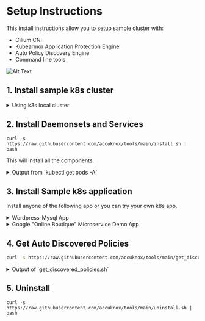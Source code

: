 # Setup Instructions

This install instructions allow you to setup sample cluster with:
* Cilium CNI
* Kubearmor Application Protection Engine
* Auto Policy Discovery Engine
* Command line tools

![Alt Text](res/k8s-auto-disco.png "topology")

## 1. Install sample k8s cluster

<details>
  <summary>Using k3s local cluster</summary>

#### Install k3s

```
curl -sfL https://get.k3s.io | INSTALL_K3S_EXEC='--flannel-backend=none --disable traefik' sh -s - --write-kubeconfig-mode 644
```

#### Make k3s cluster config the default

```
export KUBECONFIG=/etc/rancher/k3s/k3s.yaml
```
You can add this to your `.bashrc`. (Note that any other k8s cluster will not be reachable using `kubectl` once you override `KUBECONFIG`).

</details>

## 2. Install Daemonsets and Services

```
curl -s https://raw.githubusercontent.com/accuknox/tools/main/install.sh | bash
```
This will install all the components. 
<details>
  <summary>Output from `kubectl get pods -A`</summary>

 
```
NAMESPACE         NAME                                                   READY   STATUS    RESTARTS   AGE
accuknox-agents   cilium-gke-node-init-l9c6f                             1/1     Running   0          14m
accuknox-agents   cilium-gke-node-init-wmsst                             1/1     Running   0          14m
accuknox-agents   cilium-gke-node-init-wqb5z                             1/1     Running   0          14m
accuknox-agents   cilium-l8qg9                                           1/1     Running   0          13m
accuknox-agents   cilium-n287r                                           1/1     Running   0          13m
accuknox-agents   cilium-operator-776958f5bb-vvc72                       1/1     Running   0          14m
accuknox-agents   cilium-xt4bh                                           1/1     Running   0          13m
accuknox-agents   hubble-relay-7c46d49cc5-pfk8h                          1/1     Running   0          12m
accuknox-agents   knoxautopolicy-6bf6c98dbb-pfwt9                        1/1     Running   0          8m51s
accuknox-agents   kubearmor-dxc7d                                        1/1     Running   0          9m5s
accuknox-agents   kubearmor-host-policy-manager-5bcccfc4f5-lvdkd         2/2     Running   0          9m4s
accuknox-agents   kubearmor-jkfsf                                        1/1     Running   0          9m5s
accuknox-agents   kubearmor-nc6l6                                        1/1     Running   0          9m5s
accuknox-agents   kubearmor-policy-manager-986bd8dbc-8cdch               2/2     Running   0          9m4s
accuknox-agents   kubearmor-relay-645667c695-97nq6                       1/1     Running   0          9m5s
accuknox-agents   mysql-0                                                1/1     Running   0          11m
```

We have following installed:
* kubearmor protection engine
* cilium CNI
* Auto policy discovery engine
* MySQL database to keep discovered policies
* Hubble Relay and KubeArmor Relay

</details>

## 3. Install Sample k8s application

Install anyone of the following app or you can try your own k8s app.

<details>
  <summary>Wordpress-Mysql App</summary>

```
kubectl apply -f https://raw.githubusercontent.com/kubearmor/KubeArmor/main/examples/wordpress-mysql/wordpress-mysql-deployment.yaml
```
</details>

<details>
  <summary>Google "Online Boutique" Microservice Demo App</summary>

[Application Reference](https://github.com/GoogleCloudPlatform/microservices-demo)

```
kubectl apply -f https://raw.githubusercontent.com/GoogleCloudPlatform/microservices-demo/master/release/kubernetes-manifests.yaml
```
</details>

## 4. Get Auto Discovered Policies

```bash
curl -s https://raw.githubusercontent.com/accuknox/tools/main/get_discovered_yamls.sh | bash
```

<details>
  <summary>Output of `get_discovered_policies.sh`</summary>

```bash
❯ curl -s https://raw.githubusercontent.com/accuknox/tools/main/get_discovered_yamls.sh | bash
Downloading discovered policies from pod=knoxautopolicy-6bf6c98dbb-pfwt9
Got 38 cilium policies for namespace=default in file cilium_policies_default.yaml
Got 4 cilium policies for namespace=accuknox-agents in file cilium_policies_accuknox-agents.yaml
Got 13 cilium policies for namespace=kube-system in file cilium_policies_kube-system.yaml
Got 38 knox policies for namespace=default in file knox_net_policies_default.yaml
Got 4 knox policies for namespace=accuknox-agents in file knox_net_policies_accuknox-agents.yaml
Got 13 knox policies for namespace=kube-system in file knox_net_policies_kube-system.yaml
Got 146 kubearmor policies in file kubearmor_policies.yaml
```
</details>

## 5. Uninstall

```
curl -s https://raw.githubusercontent.com/accuknox/tools/main/uninstall.sh | bash
```
